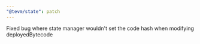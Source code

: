 ```yaml
---
"@tevm/state": patch
---
```


Fixed bug where state manager wouldn't set the code hash when modifying deployedBytecode
